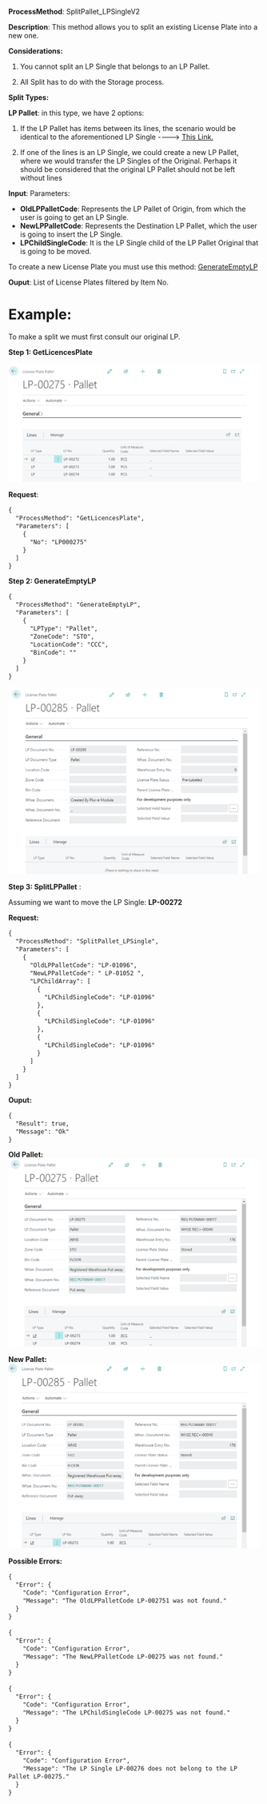 **ProcessMethod**: SplitPallet_LPSingleV2

**Description**:
This method allows you to split an existing License Plate into a new one.

**Considerations:**

1) You cannot split an LP Single that belongs to an LP Pallet.

2) All Split has to do with the Storage process.

**Split Types:**

 **LP Pallet**: in this type, we have 2 options:
  1) If the LP Pallet has items between its lines, the scenario would be identical to the aforementioned LP Single ----> [This Link.](https://dev.azure.com/MSCloudExperts/Plur-e/_wiki/wikis/Plur-e.wiki/66/SplitLPSingle)

  2) If one of the lines is an LP Single, we could create a new LP Pallet, where we would transfer the LP Singles of the Original. Perhaps it should be considered that the original LP Pallet should not be left without lines

**Input**:
Parameters: 
-	**OldLPPalletCode**: Represents the LP Pallet of Origin, from which the user is going to get an LP Single.
-	**NewLPPalletCode**: Represents the Destination LP Pallet, which the user is going to insert the LP Single.
-	**LPChildSingleCode**:  It is the LP Single child of the LP Pallet Original that is going to be moved.



To create a new License Plate you must use this method:  [GenerateEmptyLP](/Plur%2De/Business-Central-API/WMS-API/Movements/Splits/GenerateEmptyLP)


**Ouput**: List of License Plates filtered by Item No.



# **Example**:

To make a split we must first consult our original LP.

**Step 1: GetLicencesPlate** 

![image.png](/.attachments/image-d6f1dd00-47e5-4686-8cfa-267982db5422.png)

**Request**:

```
{
  "ProcessMethod": "GetLicencesPlate",
  "Parameters": [
    {
      "No": "LP000275"
    }
  ]
}
```

**Step 2: GenerateEmptyLP** 

```
{
  "ProcessMethod": "GenerateEmptyLP",
  "Parameters": [
    {
      "LPType": "Pallet",
      "ZoneCode": "STO",
      "LocationCode": "CCC",
      "BinCode": ""
    }
  ]
}
```

![image.png](/.attachments/image-b93d1077-3f6d-4202-b11a-fa54bfa33129.png)

**Step 3: SplitLPPallet** :

Assuming we want to move the LP Single: **LP-00272**

**Request:**
```
{
  "ProcessMethod": "SplitPallet_LPSingle",
  "Parameters": [
    {
      "OldLPPalletCode": "LP-01096",
      "NewLPPalletCode": " LP-01052 ",
      "LPChildArray": [
        {
          "LPChildSingleCode": "LP-01096"
        },
        {
          "LPChildSingleCode": "LP-01096"
        },
        {
          "LPChildSingleCode": "LP-01096"
        }
      ]
    }
  ]
}
```

**Ouput:**

```
{
  "Result": true,
  "Message": "Ok"
}
```

**Old Pallet:**
![image.png](/.attachments/image-330e28ed-04ae-401d-8397-3a677ddd46b2.png)

**New Pallet:**
![image.png](/.attachments/image-4e07238c-31d7-4d30-a5d5-e7ac87d5198a.png)


**Possible Errors:**


```
{
  "Error": {
    "Code": "Configuration Error",
    "Message": "The OldLPPalletCode LP-002751 was not found."
  }
}

{
  "Error": {
    "Code": "Configuration Error",
    "Message": "The NewLPPalletCode LP-00275 was not found."
  }
}

{
  "Error": {
    "Code": "Configuration Error",
    "Message": "The LPChildSingleCode LP-00275 was not found."
  }
}

{
  "Error": {
    "Code": "Configuration Error",
    "Message": "The LP Single LP-00276 does not belong to the LP Pallet LP-00275."
  }
}
```

    






